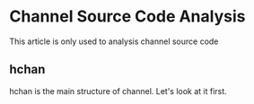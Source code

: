 # Channel Source Code Analysis
This article is only used to analysis channel source code
## hchan
hchan is the main structure of channel. Let's look at it first.

<!--stackedit_data:
eyJoaXN0b3J5IjpbLTIxMzE1ODQ5NDJdfQ==
-->